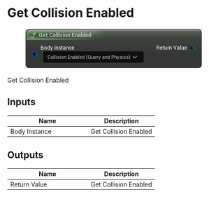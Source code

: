 # Get Collision Enabled

<div align="left" data-full-width="false"><figure><img src="../../../.gitbook/assets/get_collision_enabled.png" alt=""><figcaption></figcaption></figure></div>

Get Collision Enabled

## Inputs

<table><thead><tr><th width="170">Name</th><th>Description</th></tr></thead><tbody><tr><td>Body Instance</td><td>Get Collision Enabled</td></tr></tbody></table>

## Outputs

<table><thead><tr><th width="170">Name</th><th>Description</th></tr></thead><tbody><tr><td>Return Value</td><td>Get Collision Enabled</td></tr></tbody></table>
